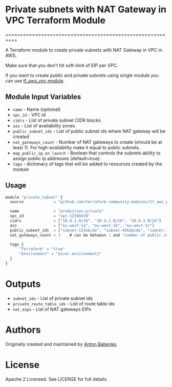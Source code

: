 # Private subnets with NAT Gateway in VPC Terraform Module
==========================================================

A Terraform module to create private subnets with NAT Gateway in VPC in AWS.

Make sure that you don't hit soft-limit of EIP per VPC.

If you want to create public and private subnets using single module you can use [tf_aws_vpc module](https://github.com/terraform-community-modules/tf_aws_vpc).


Module Input Variables
----------------------

- `name` - Name (optional)
- `vpc_id` - VPC id
- `cidrs` - List of private subnet CIDR blocks
- `azs` - List of availability zones
- `public_subnet_ids` - List of public subnet ids where NAT gateway will be created
- `nat_gateways_count` - Number of NAT gateways to create (should be at least 1). For high-availability make it equal to public subnets.
- `map_public_ip_on_launch` - Boolean that controls the subnets ability to assign public ip addresses (default=true).
- `tags` - dictionary of tags that will be added to resources created by the module

Usage
-----

```js
module "private_subnet" {
  source             = "github.com/terraform-community-modules/tf_aws_private_subnet_nat_gateway"

  name               = "production-private"
  vpc_id             = "vpc-12345678"
  cidrs              = ["10.4.1.0/24", "10.4.2.0/24", "10.4.3.0/24"]
  azs                = ["eu-west-1a", "eu-west-1b", "eu-west-1c"]
  public_subnet_ids  = ["subnet-123abcde", "subnet-456abcde", "subnet-789abcde"]
  nat_gateways_count = 3    # can be between 1 and "number of public subnets".

  tags {
      "Terraform" = "true"
      "Environment" = "${var.environment}"
  }
}
```

Outputs
=======

- `subnet_ids` - List of private subnet ids
- `private_route_table_ids` - List of route table ids
- `nat_eips` - List of NAT gateways EIPs

Authors
=======

Originally created and maintained by [Anton Babenko](https://github.com/antonbabenko).

License
=======

Apache 2 Licensed. See LICENSE for full details.
